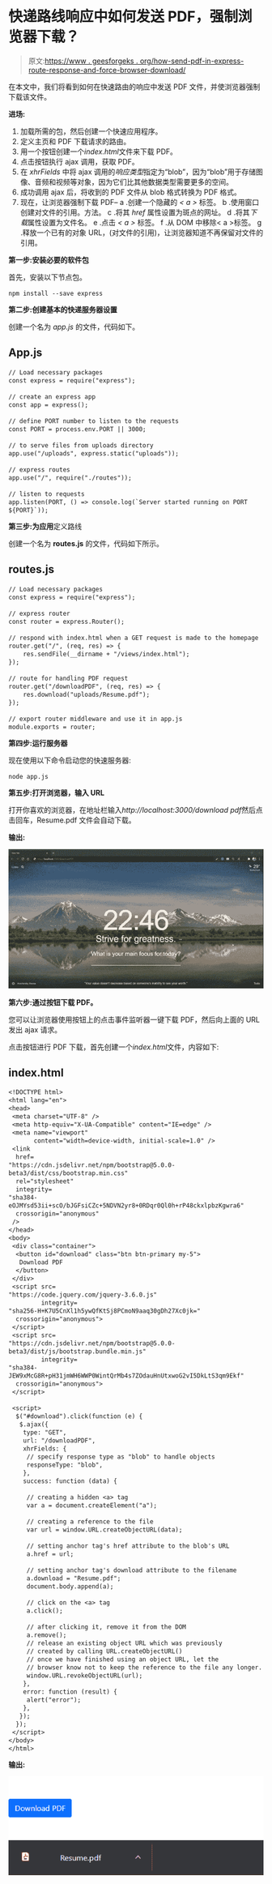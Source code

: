 # 快递路线响应中如何发送 PDF，强制浏览器下载？

> 原文:[https://www . geesforgeks . org/how-send-pdf-in-express-route-response-and-force-browser-download/](https://www.geeksforgeeks.org/how-to-send-pdf-in-express-route-response-and-force-browser-download/)

在本文中，我们将看到如何在快速路由的响应中发送 PDF 文件，并使浏览器强制下载该文件。

**进场:**

1.  加载所需的包，然后创建一个快速应用程序。
2.  定义主页和 PDF 下载请求的路由。
3.  用一个按钮创建一个*index.html*文件来下载 PDF。
4.  点击按钮执行 ajax 调用，获取 PDF。
5.  在 *xhrFields* 中将 ajax 调用的*响应类型*指定为“blob”，因为“blob”用于存储图像、音频和视频等对象，因为它们比其他数据类型需要更多的空间。
6.  成功调用 ajax 后，将收到的 PDF 文件从 blob 格式转换为 PDF 格式。
7.  现在，让浏览器强制下载 PDF–
    a .创建一个隐藏的 *< a >* 标签。
    b .使用窗口创建对文件的引用。方法。
    c .将其 *href* 属性设置为斑点的网址。
    d .将其*下载*属性设置为文件名。
    e .点击 *< a >* 标签。
    f .从 DOM 中移除< a >标签。
    g .释放一个已有的对象 URL，(对文件的引用)，让浏览器知道不再保留对文件的引用。

**第一步:安装必要的软件包**

首先，安装以下节点包。

```
npm install --save express
```

****第二步:创建基本的快递服务器设置****

创建一个名为 *app.js* 的文件，代码如下。

## App.js

```
// Load necessary packages
const express = require("express");

// create an express app
const app = express();

// define PORT number to listen to the requests
const PORT = process.env.PORT || 3000;

// to serve files from uploads directory
app.use("/uploads", express.static("uploads"));

// express routes
app.use("/", require("./routes"));

// listen to requests
app.listen(PORT, () => console.log(`Server started running on PORT ${PORT}`));
```

**第三步:为应用**定义路线

创建一个名为 **routes.js** 的文件，代码如下所示。

## routes.js

```
// Load necessary packages
const express = require("express");

// express router 
const router = express.Router();

// respond with index.html when a GET request is made to the homepage
router.get("/", (req, res) => {
    res.sendFile(__dirname + "/views/index.html");
});

// route for handling PDF request
router.get("/downloadPDF", (req, res) => {
    res.download("uploads/Resume.pdf");
});

// export router middleware and use it in app.js
module.exports = router;
```

**第四步:运行服务器**

现在使用以下命令启动您的快速服务器:

```
node app.js
```

**第五步:打开浏览器，输入 URL**

打开你喜欢的浏览器，在地址栏输入*http://localhost:3000/download pdf*然后点击回车，Resume.pdf 文件会自动下载。

**输出:**

![](img/e37c7b42ce68ccb5e381296a108a9237.png)

**第六步:通过按钮下载 PDF。**

您可以让浏览器使用按钮上的点击事件监听器一键下载 PDF，然后向上面的 URL 发出 ajax 请求。

点击按钮进行 PDF 下载，首先创建一个*index.html*文件，内容如下:

## index.html

```
<!DOCTYPE html>
<html lang="en">
<head>
 <meta charset="UTF-8" />
 <meta http-equiv="X-UA-Compatible" content="IE=edge" />
 <meta name="viewport" 
       content="width=device-width, initial-scale=1.0" />
 <link
  href=
"https://cdn.jsdelivr.net/npm/bootstrap@5.0.0-beta3/dist/css/bootstrap.min.css"
  rel="stylesheet"
  integrity=
"sha384-eOJMYsd53ii+scO/bJGFsiCZc+5NDVN2yr8+0RDqr0Ql0h+rP48ckxlpbzKgwra6"
  crossorigin="anonymous"
 />
</head>
<body>
 <div class="container">
  <button id="download" class="btn btn-primary my-5">
   Download PDF
  </button>
 </div>
 <script src=
"https://code.jquery.com/jquery-3.6.0.js"
         integrity=
"sha256-H+K7U5CnXl1h5ywQfKtSj8PCmoN9aaq30gDh27Xc0jk="
  crossorigin="anonymous">
 </script>
 <script src=
"https://cdn.jsdelivr.net/npm/bootstrap@5.0.0-beta3/dist/js/bootstrap.bundle.min.js"
         integrity=
"sha384-JEW9xMcG8R+pH31jmWH6WWP0WintQrMb4s7ZOdauHnUtxwoG2vI5DkLtS3qm9Ekf"
  crossorigin="anonymous">
 </script>

 <script>
  $("#download").click(function (e) {
   $.ajax({
    type: "GET",
    url: "/downloadPDF",
    xhrFields: {
     // specify response type as "blob" to handle objects
     responseType: "blob",
    },
    success: function (data) {

     // creating a hidden <a> tag
     var a = document.createElement("a");

     // creating a reference to the file
     var url = window.URL.createObjectURL(data);

     // setting anchor tag's href attribute to the blob's URL
     a.href = url;

     // setting anchor tag's download attribute to the filename
     a.download = "Resume.pdf";
     document.body.append(a);

     // click on the <a> tag
     a.click();

     // after clicking it, remove it from the DOM
     a.remove();
     // release an existing object URL which was previously 
     // created by calling URL.createObjectURL()
     // once we have finished using an object URL, let the
     // browser know not to keep the reference to the file any longer.
     window.URL.revokeObjectURL(url);
    },
    error: function (result) {
     alert("error");
    },
   });
  });
 </script>
</body>
</html>
```

**输出:**

![](img/2890d4e4c2ef4a0e7e9d26377be31f3e.png)